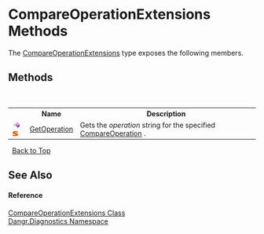 # CompareOperationExtensions Methods
 

The <a href="T_Dangr_Diagnostics_CompareOperationExtensions">CompareOperationExtensions</a> type exposes the following members.


## Methods
&nbsp;<table><tr><th></th><th>Name</th><th>Description</th></tr><tr><td>![Public method](media/pubmethod.gif "Public method")![Static member](media/static.gif "Static member")</td><td><a href="M_Dangr_Diagnostics_CompareOperationExtensions_GetOperation">GetOperation</a></td><td>
Gets the *operation* string for the specified <a href="T_Dangr_Diagnostics_CompareOperation">CompareOperation</a> .</td></tr></table>&nbsp;
<a href="#compareoperationextensions-methods">Back to Top</a>

## See Also


#### Reference
<a href="T_Dangr_Diagnostics_CompareOperationExtensions">CompareOperationExtensions Class</a><br /><a href="N_Dangr_Diagnostics">Dangr.Diagnostics Namespace</a><br />